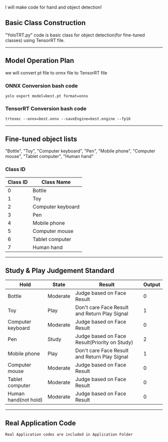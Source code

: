 I will make code for hand and object detection!  

## Basic Class Construction  
"YoloTRT.py" code is basic class for object detection(for fine-tuned classes) using TensorRT file.

---
## Model Operation Plan
we will convert pt file to onnx file to TensorRT file

### ONNX Conversion bash code
```
yolo export model=best.pt format=onnx
```

### TensorRT Conversion bash code
```
trtexec --onnx=best.onnx --saveEngine=best.engine --fp16
```
---
## Fine-tuned object lists
"Bottle", "Toy", "Computer keyboard", "Pen", "Mobile phone", "Computer mouse", "Tablet computer", "Human hand" <br/>

### Class ID 

| Class ID | Class Name | 
|------|----------------------------------|
| 0 | Bottle   |
| 1 | Toy  |
| 2 | Computer keyboard | 
| 3 | Pen  |
| 4 | Mobile phone  |
| 5 | Computer mouse  |
| 6 | Tablet computer  |
| 7 | Human hand  |

---
## Study & Play Judgement Standard
| Hold | State | Result | Output |
|------|----------------------------------|---------------|----------------|
| Bottle   | Moderate | Judge based on Face Result | 0 |
| Toy  | Play | Don't care Face Result and Return Play Signal | 1 |
| Computer keyboard | Moderate | Judge based on Face Result | 0 |
| Pen  | Study | Judge based on Face Result(Priority on Study) | 2 |
| Mobile phone  | Play | Don't care Face Result and Return Play Signal | 1 |
| Computer mouse  | Moderate | Judge based on Face Result | 0 |
| Tablet computer  | Moderate | Judge based on Face Result | 0 |
| Human hand(not hold)  | Moderate | Judge based on Face Result | 0 |

---
## Real Application Code
```
Real Application codes are included in Application Folder
```
